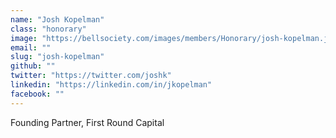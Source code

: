 ```yaml
---
name: "Josh Kopelman"
class: "honorary"
image: "https://bellsociety.com/images/members/Honorary/josh-kopelman.jpg"
email: ""
slug: "josh-kopelman"
github: ""
twitter: "https://twitter.com/joshk"
linkedin: "https://linkedin.com/in/jkopelman"
facebook: ""
---
```

Founding Partner, First Round Capital